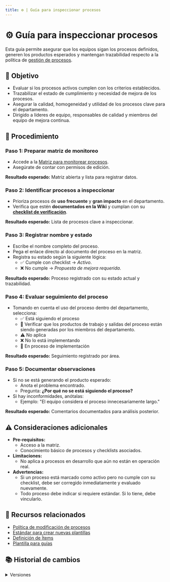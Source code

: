 ```yaml
---
title: ⚙️ | Guía para inspeccionar procesos
---
```

# ⚙️ Guía para inspeccionar procesos

Esta guía permite asegurar que los equipos sigan los procesos definidos, generen los productos esperados y mantengan trazabilidad respecto a la política de [gestión de procesos](/docs/next/politicas/gestion-proceso).

## 🎯 Objetivo

- Evaluar si los procesos activos cumplen con los criterios establecidos.
- Trazabilizar el estado de cumplimiento y necesidad de mejora de los procesos.
- Asegurar la calidad, homogeneidad y utilidad de los procesos clave para el departamento.
- Dirigido a líderes de equipo, responsables de calidad y miembros del equipo de mejora continua.

## 📝 Procedimiento

### Paso 1: Preparar matriz de monitoreo

- Accede a la [Matriz para monitorear procesos](https://docs.google.com/spreadsheets/d/13qEeh7LQREcWVB7QXAkdaXqMRwGqZI5rEvIQsWSVhCk/edit?usp=sharing).
- Asegúrate de contar con permisos de edición.

**Resultado esperado:** Matriz abierta y lista para registrar datos.

### Paso 2: Identificar procesos a inspeccionar

- Prioriza procesos de **uso frecuente** y **gran impacto** en el departamento.
- Verifica que estén **documentados en la Wiki** y cumplan con su [**checklist de verificación**](/docs/next/recursos/checklists).

**Resultado esperado:** Lista de procesos clave a inspeccionar.

### Paso 3: Registrar nombre y estado

- Escribe el nombre completo del proceso.
- Pega el enlace directo al documento del proceso en la matriz.
- Registra su estado según la siguiente lógica:
  - ✅ Cumple con checklist → *Activo*.
  - ❌ No cumple → *Propuesta de mejora requerida*.

**Resultado esperado:** Proceso registrado con su estado actual y trazabilidad.

### Paso 4: Evaluar seguimiento del proceso

- Tomando en cuenta el uso del proceso dentro del departamento, selecciona:
  - ✅ Está siguiendo el proceso
  - 🫡 Verificar que los productos de trabajo y salidas del proceso están siendo generadas por los miembros del departamento.
  - ⚠️ No aplica
  - ❌ No lo está implementando
  - 🔄 En proceso de implementación

**Resultado esperado:** Seguimiento registrado por área.

### Paso 5: Documentar observaciones

- Si no se está generando el producto esperado:
  - Anota el problema encontrado.
  - Pregunta: **¿Por qué no se está siguiendo el proceso?**
- Si hay inconformidades, anótalas:
  - Ejemplo: "El equipo considera el proceso innecesariamente largo."

**Resultado esperado:** Comentarios documentados para análisis posterior.

## ⚠️ Consideraciones adicionales

- **Pre-requisitos:**
  - Acceso a la matriz.
  - Conocimiento básico de procesos y checklists asociados.
- **Limitaciones:**
  - No aplica a procesos en desarrollo que aún no están en operación real.
- **Advertencias:**
  - Si un proceso está marcado como activo pero no cumple con su checklist, debe ser corregido inmediatamente y evaluado nuevamente.
  - Todo proceso debe indicar si requiere estándar. Si lo tiene, debe vincularlo.

## 📎 Recursos relacionados

- [Política de modificación de procesos](/docs/next/politicas/gestion-proceso)
- [Estándar para crear nuevas plantillas](/docs/next/standards/estandar-plantillas)
- [Definición de Ítems](/docs/next/procesos/PR2-definicion-items)
- [Plantilla para guías](/docs/next/plantillas/plantilla-guias)

## 📚 Historial de cambios

<details>
  <summary>Versiones</summary>
| **Versión** | **Descripción**                                      | **Fecha**     | **Colaborador**                                  |
|-------------|------------------------------------------------------|---------------|--------------------------------------------------|
| **1.0.0**   | Creación de la guía de monitoreo de procesos         | 26/05/2025    | Mariana Juárez Ramírez, Sofía Osorio Suárez     |
| **1.0.1**   | Reestructuración para incluir trazabilidad y criterios | 28/05/2025    | Angel Mauricio Ramírez Herrera                         |
</details>
